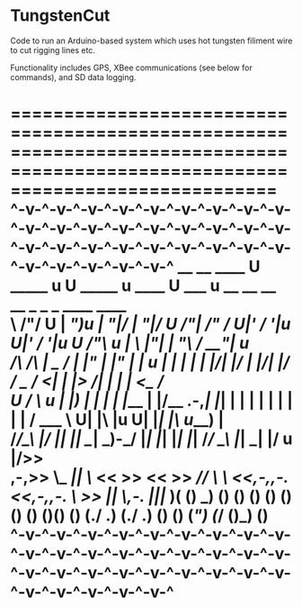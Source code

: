 # TungstenCut

Code to run an Arduino-based system which uses hot tungsten filiment wire to cut rigging lines etc. 

Functionality includes GPS, XBee communications (see below for commands), and SD data logging.


=================================================================================================================================
^-v-^-v-^-v-^-v-^-v-^-v-^-v-^-v-^-v-^-v-^-v-^-v-^-v-^-v-^-v-^-v-^-v-^-v-^-v-^-v-^-v-^-v-^-v-^-v-^-v-^-v-^-v-^-v-^-v-^-v-^-v-^-v-^
   __  __      ____   U _____ u U _____ u        ____     U  ___ u   __  __     __  __       _        _   _       ____      ____     
  \ \/"/   U | __")u \| ___"|/ \| ___"|/     U /"___|     \/"_ \/ U|' \/ '|u U|' \/ '|u U  /"\  u   | \ |"|     |  _"\    / __"| u  
  /\  /\    \|  _ \/  |  _|"    |  _|"       \| | u       | | | | \| |\/| |/ \| |\/| |/  \/ _ \/   <|  \| |>   /| | | |  <\___ \/   
 U /  \ u    | |_) |  | |___    | |___        | |/__  .-,_| |_| |  | |  | |   | |  | |   / ___ \   U| |\  |u   U| |_| |\  u___) |   
  /_/\_\     |____/   |_____|   |_____|        \____|  \_)-\___/   |_|  |_|   |_|  |_|  /_/   \_\   |_| \_|     |____/ u  |____/>>  
,-,>> \\_   _|| \\_   <<   >>   <<   >>       _// \\        \\    <<,-,,-.   <<,-,,-.    \\    >>   ||   \\,-.   |||_      )(  (__) 
 \_)  (__) (__) (__) (__) (__) (__) (__)     (__)(__)      (__)    (./  \.)   (./  \.)  (__)  (__)  (_")  (_/   (__)_)    (__)      
 ^-v-^-v-^-v-^-v-^-v-^-v-^-v-^-v-^-v-^-v-^-v-^-v-^-v-^-v-^-v-^-v-^-v-^-v-^-v-^-v-^-v-^-v-^-v-^-v-^-v-^-v-^-v-^-v-^-v-^-v-^-v-^-v-^
 =================================================================================================================================
 
 <insert xbee commands here>
